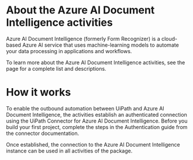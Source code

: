 ﻿# About the Azure AI Document Intelligence activities

Azure AI Document Intelligence (formerly Form Recognizer) is a cloud-based Azure AI service that uses machine-learning models to automate your data processing in applications and workflows.



To learn more about the Azure AI Document Intelligence activities, see the  page for a complete list and descriptions.

# How it works

To enable the outbound automation between UiPath and Azure AI Document Intelligence, the activities establish an authenticated connection using the UiPath Connector for Azure AI Document Intelligence. Before you build your first project, complete the steps in the Authentication guide from the connector documentation.

Once established, the connection to the Azure AI Document Intelligence instance can be used in all activities of the package.
